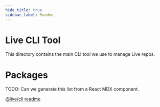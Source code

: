 ```yaml
---
hide_title: true
sidebar_label: Readme
---
```


# Live CLI Tool

This directory contains the main CLI tool we use to manage Live repos.

# Packages

TODO: Can we generate this list from a React MDX component.

[@live/cli](../cli/readme.md)
[readme](../cli-daemon/readme.md)
